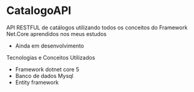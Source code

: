 # CatalogoAPI

API RESTFUL de catálogos utilizando todos os conceitos do Framework Net.Core  aprendidos nos  meus estudos

- Ainda em desenvolvimento

Tecnologias e Conceitos Utilizados

- Framework dotnet core 5 
- Banco de dados Mysql 
- Entity framework

 
